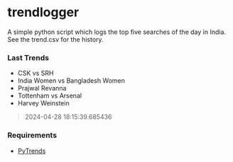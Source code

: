 # trendlogger
A simple python script which logs the top five searches of the day in India.<br>See the trend.csv for the history.<br>

<!-- Last Trends -->
### Last Trends
* CSK vs SRH
* India Women vs Bangladesh Women
* Prajwal Revanna
* Tottenham vs Arsenal
* Harvey Weinstein
> 2024-04-28 18:15:39.685436

<!-- Requirements -->
### Requirements
* [PyTrends](https://github.com/dreyco676/pytrends)
